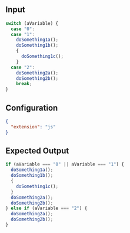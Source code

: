 
## Input
```javascript input
switch (aVariable) {
  case "0":
  case "1":
    doSomething1a();
    doSomething1b();
    {
      doSomething1c();
    }
  case "2":
    doSomething2a();
    doSomething2b();
    break;
}
```

## Configuration
```json configuration
{
  "extension": "js"
}
```

## Expected Output
```javascript expected output
if (aVariable === "0" || aVariable === "1") {
  doSomething1a();
  doSomething1b();
  {
    doSomething1c();
  }
  doSomething2a();
  doSomething2b();
} else if (aVariable === "2") {
  doSomething2a();
  doSomething2b();
}
```
